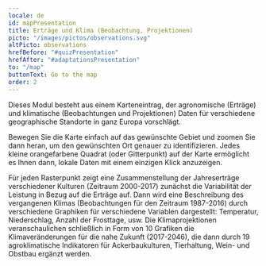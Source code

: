 ```yaml
---
locale: de
id: mapPresentation
title: Erträge und Klima (Beobachtung, Projektionen)
picto: "/images/pictos/observations.svg"
altPicto: observations
hrefBefore: "#quizPresentation"
hrefAfter: "#adaptationsPresentation"
to: "/map"
buttonText: Go to the map
order: 2
---
```


Dieses Modul besteht aus einem Karteneintrag, der agronomische (Erträge) und klimatische (Beobachtungen und Projektionen) Daten für verschiedene geographische Standorte in ganz Europa vorschlägt.

Bewegen Sie die Karte einfach auf das gewünschte Gebiet und zoomen Sie dann heran, um den gewünschten Ort genauer zu identifizieren. Jedes kleine orangefarbene Quadrat (oder Gitterpunkt) auf der Karte ermöglicht es Ihnen dann, lokale Daten mit einem einzigen Klick anzuzeigen.

Für jeden Rasterpunkt zeigt eine Zusammenstellung der Jahreserträge verschiedener Kulturen (Zeitraum 2000-2017) zunächst die Variabilität der Leistung in Bezug auf die Erträge auf. Dann wird eine Beschreibung des vergangenen Klimas (Beobachtungen für den Zeitraum 1987-2016) durch verschiedene Graphiken für verschiedene Variablen dargestellt: Temperatur, Niederschlag, Anzahl der Frosttage, usw. Die Klimaprojektionen veranschaulichen schließlich in Form von 10 Grafiken die Klimaveränderungen für die nahe Zukunft (2017-2046), die dann durch 19 agroklimatische Indikatoren für Ackerbaukulturen, Tierhaltung, Wein- und Obstbau ergänzt werden.